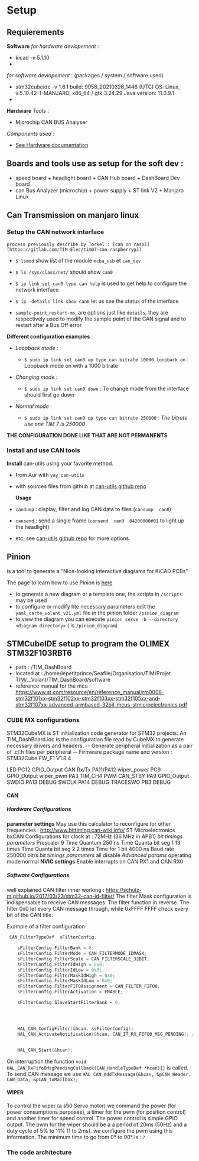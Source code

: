 # Setup


## Requierements

**Software**
*for hardware devlopement* :
-   kicad -v 5.1.10
-
*for software devlopement* : (packages / system / software used)
-   stm32cubeide -v 1.6.1
    build: 9958_20210326_1446 (UTC)
    OS: Linux, v.5.10.42-1-MANJARO, x86_64 / gtk 3.24.29
    Java version: 11.0.9.1
-

**Hardware**
*Tools* :
-   Microchip CAN BUS Analyser

*Components used* :
-   [See Hardware documentation](../../hardware/doc/bom.md)

## Boards and tools use as setup for the soft dev :
 - speed board + headlight board + CAN Hub board + DashBoard Dev board
 - can Bus Analyzer (microchip) + power supply + ST link V2 + Manjaro Linux

## Can Transmission on manjaro linux

### Setup the CAN network interface
    process previously describe by Torkel : [can on raspi](https://gitlab.com/TIM-Elec/tim07-can-raspberrypi)

 - `$ lsmod` show list of the module  `mcba_usb` et  `can_dev` 
 - `$ ls /sys/class/net/` should show `can0`

 - `$ ip link set can0 type can help` is used to get help to configure the network interface 
 - `$ ip -details link show can0` let us see the status of the interface
 - `sample-point`,`restart-ms`, are options just like `details`, they are respectively used to modify the sample point of the CAN signal and to restart after a Bus Off error 

**Different configuration examples** :

- *Loopback mode* :
    - `$ sudo ip link set can0 up type can bitrate 10000 loopback on` :
    Loopback mode on with a 1000 bitrate

- *Changing mode* : 
    - `$ sudo ip link set can0 down` :
    To change mode from the interface should first go down 

- *Normal mode* :
    - `$ sudo ip link set can0 up type can bitrate 250000` :
    *The bitrate use one TIM 7 is 250000*
    
**THE CONFIGURATION DONE LIKE THAT ARE NOT PERMANENTS**

### Install and use CAN tools

   **Install** can-utils using your favorite method. 

 - from Aur with `yay can-utils`
 - with sources files from github at  [can-utils github repo](https://github.com/linux-can/can-utils)

    **Usage**
 - `candump` : display, filter and log CAN data to files (`candump  can0`)
 - `cansend` : send a single frame (`cansend  can0  04200000#01` to light up the headlight)
 - etc, see [can-utils github repo](https://github.com/linux-can/can-utils) for more options 

## Pinion
 is a tool to generate a "Nice-looking interactive diagrams for KiCAD PCBs"

 The page to learn how to use Pinion is [here](https://yaqwsx.github.io/Pinion/)
 - to generate a new diagram or a template one, the scripts in `/scripts` may be used
 - to configure or modify hte necessary parameters edit the `yaml_carte_volant_v21.yml` file in the pinion folder `/pinion_diagram`
 - to view the diagram you can execute `pinion serve -b --directory <diagram directory>` (<diagram directory> is `/pinion_diagram`)
 
## STMCubeIDE setup to program the OLIMEX STM32F103RBT6

- path : /TIM_DashBoard
- located at : /home/lepetitprince/Seafile/Organisation/TIM/Projet TIM/__Volant/TIM_DashBoard/software    
- reference manual for the mcu : https://www.st.com/resource/en/reference_manual/rm0008-stm32f101xx-stm32f102xx-stm32f103xx-stm32f105xx-and-stm32f107xx-advanced-armbased-32bit-mcus-stmicroelectronics.pdf

### CUBE MX configurations 

STM32CubeMX is ST initialization code generator for STM32 projects.
An TIM_DashBoard.ioc is the configuration file read by CubeMX to generate necessary drivers and headers. 
-- Generate peripheral initialization as a pair of .c/.h files per peripheral
-- Firmware package name and version : STM32Cube FW_F1 V1.8.4

LED             PC12                GPIO_Output
CAN Rx/Tx       PA11/PA12 
wiper_power     PC9                 GPIO_Output
wiper_pwm       PA3                 TIM_CH4 PWM
CAN_STBY        PA9                 GPIO_Output
SWDIO           PA13                DEBUG
SWCLK           PA14                DEBUG
TRACESWO        PB3                 DEBUG


#### CAN
##### Hardware Configurations
**parameter settings**
May use this calculator to reconfigure for other frequencies : http://www.bittiming.can-wiki.info/
ST Microelectronics bxCAN
Configurations for clock at : 72MHz (36 MHz in APB1)
*bit timings parameters*
Prescaler                   9
Time Quantum                250 ns
Time Quanta bit seg 1       13 times
Time Quanta bit seg 2       2 times
Time for 1 bit              4000 ns
Baud rate                   250000 bit/s
*bit timings parameters*
all                         disable
*Advanced params*
operating mode              normal
**NVIC settings**
Enable interrupts on CAN RX1 and CAN RX0

##### Software Configurations
well explained CAN filter inner working : https://schulz-m.github.io/2017/03/23/stm32-can-id-filter/
The filter Mask configuration is indispensable to receive CAN messages.
The filter function in reverse.
The filter 0x0 let every CAN message through, while 0xFFFF FFFF  check every bit of the CAN title. 

Example of a filter configuration

```C
 CAN_FilterTypeDef  sFilterConfig;

    sFilterConfig.FilterBank = 0;
    sFilterConfig.FilterMode = CAN_FILTERMODE_IDMASK;
    sFilterConfig.FilterScale = CAN_FILTERSCALE_32BIT;
    sFilterConfig.FilterIdHigh = 0x0;
    sFilterConfig.FilterIdLow = 0x0;
    sFilterConfig.FilterMaskIdHigh = 0x0;
    sFilterConfig.FilterMaskIdLow = 0x0;
    sFilterConfig.FilterFIFOAssignment = CAN_FILTER_FIFO0;
    sFilterConfig.FilterActivation = ENABLE;

    sFilterConfig.SlaveStartFilterBank = 0;




    HAL_CAN_ConfigFilter(&hcan, &sFilterConfig);      
    HAL_CAN_ActivateNotification(&hcan, CAN_IT_RX_FIFO0_MSG_PENDING); // Activate the interrupt mode


    HAL_CAN_Start(&hcan); 
 ```

On interruption the function `void HAL_CAN_RxFifo0MsgPendingCallback(CAN_HandleTypeDef *hcan){}` is called.
To send CAN message we use `HAL_CAN_AddTxMessage(&hcan, &pCAN_Header, CAN_Data, &pCAN_TxMailbox);`


#### WIPER
To control the wiper (a s90 Servo motor) we command the power (for power consumptions purposes), a timer for the pwm (for position control) and another timer for speed control.
The power control is simple GPIO output.
The pwm for the wiper should be a a period of 20ms (50Hz) and a duty cycle of 5% to 11% (1 to 2ms).
we configure the pwm using this information.
The minimum time to go from 0° to 90° is : `?`

### The code architecture

